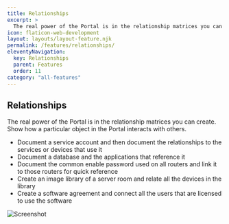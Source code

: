```yaml
---
title: Relationships
excerpt: >
  The real power of the Portal is in the relationship matrices you can create. Show how a particular object in the Portal interacts with others.
icon: flaticon-web-development
layout: layouts/layout-feature.njk
permalink: /features/relationships/
eleventyNavigation:
  key: Relationships
  parent: Features
  order: 11
category: "all-features"
---
```


## Relationships

The real power of the Portal is in the relationship matrices you can create. Show how a particular object in the Portal interacts with others.

- Document a service account and then document the relationships to the services or devices that use it
- Document a database and the applications that reference it
- Document the common enable password used on all routers and link it to those routers for quick reference
- Create an image library of a server room and relate all the devices in the library
- Create a software agreement and connect all the users that are licensed to use the software

<img class="img-fluid" src="https://www.itportal.com/v4/images/relationships.png" alt="Screenshot">